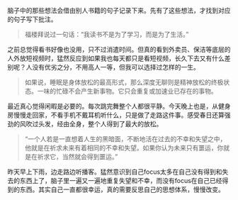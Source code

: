 脑子中的那些想法会借由别人书籍的句子记录下来。先有了这些想法，才找到对应的句子写下批注。

> 福楼拜说过一句话：“我读书不是为了学习，而是为了生活。”

之前总觉得看书好像也没用，只不过消遣时间。但真的看到外卖员、保洁等底层的人外放短视频时，猛然反应到如果我也每天都只是看短视频，长久下去又有什么差别呢？人没有优劣之分，不用高人一等，但我可以选择过怎样的一生。

> 如果说，睡眠是身体放松的最高形式，那么深度无聊则是精神放松的终极状态。一味的忙碌不会产生新事物。它只会重复或加速业已存在的事物。

最近真心觉得闲暇是必要的。每次跳完舞整个人都很平静。今天晚上也是，从健身房慢慢走回家，不看手机不戴耳机听什么，只是做了走路这件事。感受春日还算强劲的风吹过头发，经由全身，整个人得到了最大的放松。

> “一个人若是一直想着人生的黑暗面，不断地活在过去的不幸和失望之中，他就是在祈求未来有着相同的不幸和失望。如果你认为未来只有噩运，你就是在祈求它，当然就会得到噩运。”

昨天早上下雨，边走路边听播客。猛然意识到自己focus太多在自己没有得到和失去的东西上了，脑子里一遍又一遍地重复失望和不幸，而没有focus在自己已经得到的东西。其实自己一直都很幸运，真的需要反思自己的思想体系，慢慢改变。
